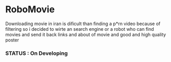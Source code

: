 # RoboMovie
Downloading movie in iran is dificult than finding a p*rn video because of filtering so i decided to wirte an search engine or a robot who can find movies and send it back links and about of movie and good and high quality poster
### STATUS : On Developing
